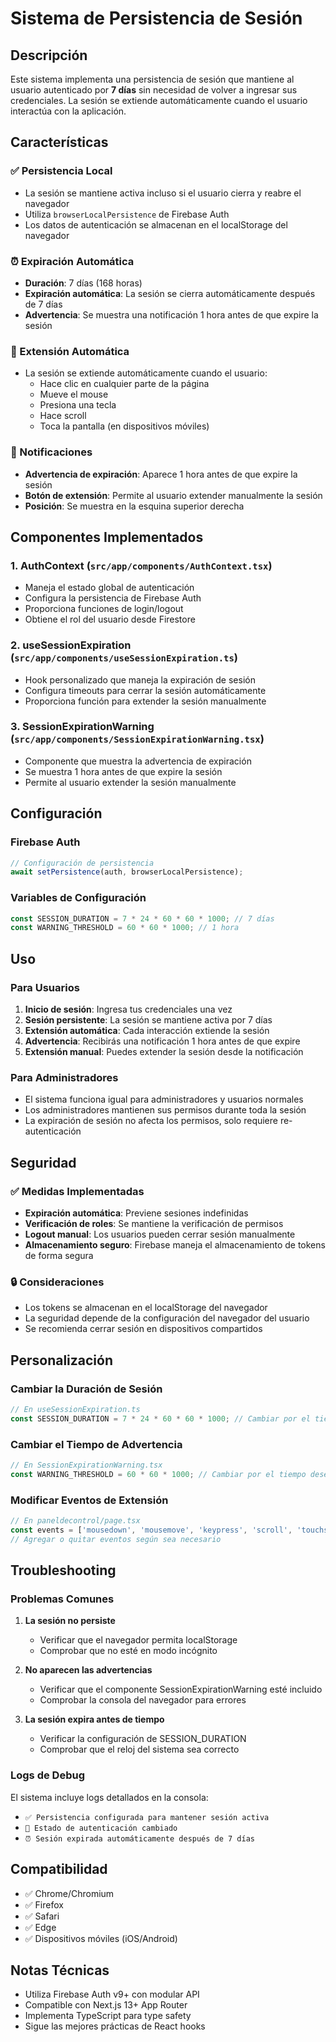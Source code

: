 # Sistema de Persistencia de Sesión

## Descripción

Este sistema implementa una persistencia de sesión que mantiene al usuario autenticado por **7 días** sin necesidad de volver a ingresar sus credenciales. La sesión se extiende automáticamente cuando el usuario interactúa con la aplicación.

## Características

### ✅ Persistencia Local
- La sesión se mantiene activa incluso si el usuario cierra y reabre el navegador
- Utiliza `browserLocalPersistence` de Firebase Auth
- Los datos de autenticación se almacenan en el localStorage del navegador

### ⏰ Expiración Automática
- **Duración**: 7 días (168 horas)
- **Expiración automática**: La sesión se cierra automáticamente después de 7 días
- **Advertencia**: Se muestra una notificación 1 hora antes de que expire la sesión

### 🔄 Extensión Automática
- La sesión se extiende automáticamente cuando el usuario:
  - Hace clic en cualquier parte de la página
  - Mueve el mouse
  - Presiona una tecla
  - Hace scroll
  - Toca la pantalla (en dispositivos móviles)

### 🚨 Notificaciones
- **Advertencia de expiración**: Aparece 1 hora antes de que expire la sesión
- **Botón de extensión**: Permite al usuario extender manualmente la sesión
- **Posición**: Se muestra en la esquina superior derecha

## Componentes Implementados

### 1. AuthContext (`src/app/components/AuthContext.tsx`)
- Maneja el estado global de autenticación
- Configura la persistencia de Firebase Auth
- Proporciona funciones de login/logout
- Obtiene el rol del usuario desde Firestore

### 2. useSessionExpiration (`src/app/components/useSessionExpiration.ts`)
- Hook personalizado que maneja la expiración de sesión
- Configura timeouts para cerrar la sesión automáticamente
- Proporciona función para extender la sesión manualmente

### 3. SessionExpirationWarning (`src/app/components/SessionExpirationWarning.tsx`)
- Componente que muestra la advertencia de expiración
- Se muestra 1 hora antes de que expire la sesión
- Permite al usuario extender la sesión manualmente

## Configuración

### Firebase Auth
```typescript
// Configuración de persistencia
await setPersistence(auth, browserLocalPersistence);
```

### Variables de Configuración
```typescript
const SESSION_DURATION = 7 * 24 * 60 * 60 * 1000; // 7 días
const WARNING_THRESHOLD = 60 * 60 * 1000; // 1 hora
```

## Uso

### Para Usuarios
1. **Inicio de sesión**: Ingresa tus credenciales una vez
2. **Sesión persistente**: La sesión se mantiene activa por 7 días
3. **Extensión automática**: Cada interacción extiende la sesión
4. **Advertencia**: Recibirás una notificación 1 hora antes de que expire
5. **Extensión manual**: Puedes extender la sesión desde la notificación

### Para Administradores
- El sistema funciona igual para administradores y usuarios normales
- Los administradores mantienen sus permisos durante toda la sesión
- La expiración de sesión no afecta los permisos, solo requiere re-autenticación

## Seguridad

### ✅ Medidas Implementadas
- **Expiración automática**: Previene sesiones indefinidas
- **Verificación de roles**: Se mantiene la verificación de permisos
- **Logout manual**: Los usuarios pueden cerrar sesión manualmente
- **Almacenamiento seguro**: Firebase maneja el almacenamiento de tokens de forma segura

### 🔒 Consideraciones
- Los tokens se almacenan en el localStorage del navegador
- La seguridad depende de la configuración del navegador del usuario
- Se recomienda cerrar sesión en dispositivos compartidos

## Personalización

### Cambiar la Duración de Sesión
```typescript
// En useSessionExpiration.ts
const SESSION_DURATION = 7 * 24 * 60 * 60 * 1000; // Cambiar por el tiempo deseado
```

### Cambiar el Tiempo de Advertencia
```typescript
// En SessionExpirationWarning.tsx
const WARNING_THRESHOLD = 60 * 60 * 1000; // Cambiar por el tiempo deseado
```

### Modificar Eventos de Extensión
```typescript
// En paneldecontrol/page.tsx
const events = ['mousedown', 'mousemove', 'keypress', 'scroll', 'touchstart', 'click'];
// Agregar o quitar eventos según sea necesario
```

## Troubleshooting

### Problemas Comunes

1. **La sesión no persiste**
   - Verificar que el navegador permita localStorage
   - Comprobar que no esté en modo incógnito

2. **No aparecen las advertencias**
   - Verificar que el componente SessionExpirationWarning esté incluido
   - Comprobar la consola del navegador para errores

3. **La sesión expira antes de tiempo**
   - Verificar la configuración de SESSION_DURATION
   - Comprobar que el reloj del sistema sea correcto

### Logs de Debug
El sistema incluye logs detallados en la consola:
- `✅ Persistencia configurada para mantener sesión activa`
- `🔄 Estado de autenticación cambiado`
- `⏰ Sesión expirada automáticamente después de 7 días`

## Compatibilidad

- ✅ Chrome/Chromium
- ✅ Firefox
- ✅ Safari
- ✅ Edge
- ✅ Dispositivos móviles (iOS/Android)

## Notas Técnicas

- Utiliza Firebase Auth v9+ con modular API
- Compatible con Next.js 13+ App Router
- Implementa TypeScript para type safety
- Sigue las mejores prácticas de React hooks 